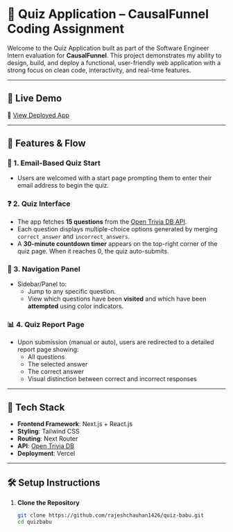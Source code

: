 # 🎯 Quiz Application – CausalFunnel Coding Assignment

Welcome to the Quiz Application built as part of the Software Engineer Intern evaluation for **CausalFunnel**. This project demonstrates my ability to design, build, and deploy a functional, user-friendly web application with a strong focus on clean code, interactivity, and real-time features.

---

## 🚀 Live Demo

🔗 [View Deployed App](https://quiz-babu.vercel.app/)

---

## 📌 Features & Flow

### 🧾 1. Email-Based Quiz Start
- Users are welcomed with a start page prompting them to enter their email address to begin the quiz.

### ❓ 2. Quiz Interface
- The app fetches **15 questions** from the [Open Trivia DB API](https://opentdb.com/api.php?amount=15).
- Each question displays multiple-choice options generated by merging `correct_answer` and `incorrect_answers`.
- A **30-minute countdown timer** appears on the top-right corner of the quiz page. When it reaches 0, the quiz auto-submits.

### 🧭 3. Navigation Panel
- Sidebar/Panel to:
  - Jump to any specific question.
  - View which questions have been **visited** and which have been **attempted** using color indicators.

### 📊 4. Quiz Report Page
- Upon submission (manual or auto), users are redirected to a detailed report page showing:
  - All questions
  - The selected answer
  - The correct answer
  - Visual distinction between correct and incorrect responses

---

## 🔧 Tech Stack

- **Frontend Framework**: Next.js + React.js
- **Styling**: Tailwind CSS
- **Routing**: Next Router
- **API**: [Open Trivia DB](https://opentdb.com/api.php?amount=15)
- **Deployment**: Vercel

---

## 🛠️ Setup Instructions

1. **Clone the Repository**
   ```bash
   git clone https://github.com/rajeshchauhan1426/quiz-babu.git
   cd quizbabu
